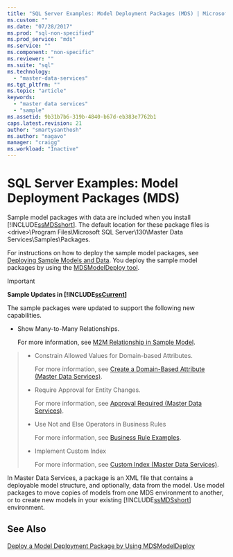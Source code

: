 ```yaml
---
title: "SQL Server Examples: Model Deployment Packages (MDS) | Microsoft Docs"
ms.custom: ""
ms.date: "07/28/2017"
ms.prod: "sql-non-specified"
ms.prod_service: "mds"
ms.service: ""
ms.component: "non-specific"
ms.reviewer: ""
ms.suite: "sql"
ms.technology: 
  - "master-data-services"
ms.tgt_pltfrm: ""
ms.topic: "article"
keywords: 
  - "master data services"
  - "sample"
ms.assetid: 9b31b7b6-319b-4840-b67d-eb383e7762b1
caps.latest.revision: 21
author: "smartysanthosh"
ms.author: "nagavo"
manager: "craigg"
ms.workload: "Inactive"
---
```

# SQL Server Examples: Model Deployment Packages (MDS)
  Sample model packages with data are included when you install [!INCLUDE[ssMDSshort](../includes/ssmdsshort-md.md)]. The default location for these package files is \<drive>\Program Files\Microsoft SQL Server\130\Master Data Services\Samples\Packages.  
  
 For instructions on how to deploy the sample model packages, see [Deploying Sample Models and Data](../master-data-services/master-data-services-installation-and-configuration.md#deploySample). You deploy the sample model packages by using the [MDSModelDeploy tool](../master-data-services/deploy-a-model-deployment-package-by-using-mdsmodeldeploy.md).  
  
> [!IMPORTANT]  
>  **Sample Updates in [!INCLUDE[ssCurrent](../includes/sscurrent-md.md)]**  
>   
>  The sample packages were updated to support the following new capabilities.  
>   
>  -   Show Many-to-Many Relationships.  
>   
>      For more information, see [M2M Relationship in Sample Model](../master-data-services/show-many-to-many-relationships-in-derived-hierarchies-master-data-services.md#M2MSample).  

> -   Constrain Allowed Values for Domain-based Attributes.  
>   
>      For more information, see [Create a Domain-Based Attribute &#40;Master Data Services&#41;](../master-data-services/create-a-domain-based-attribute-master-data-services.md).  
> -   Require Approval for Entity Changes.  
>   
>      For more information, see [Approval Required &#40;Master Data Services&#41;](../master-data-services/approval-required-master-data-services.md).  
> -   Use Not and Else Operators in Business Rules  
>   
>      For more information, see [Business Rule Examples](../master-data-services/business-rule-examples-master-data-services.md).  
> -   Implement Custom Index  
>   
>      For more information, see [Custom Index &#40;Master Data Services&#41;](../master-data-services/custom-index-master-data-services.md).  
 

 
 In Master Data Services, a package is an XML file that contains a deployable model structure, and optionally, data from the model. Use model packages to move copies of models from one MDS environment to another, or to create new models in your existing [!INCLUDE[ssMDSshort](../includes/ssmdsshort-md.md)] environment.  
  
## See Also  
 [Deploy a Model Deployment Package by Using MDSModelDeploy](../master-data-services/deploy-a-model-deployment-package-by-using-mdsmodeldeploy.md)  
  
  
